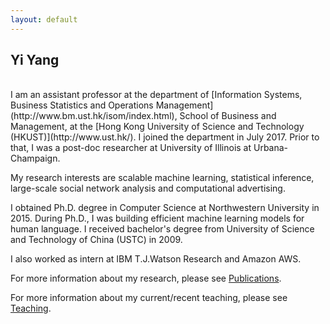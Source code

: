 ```yaml
---
layout: default
---
```


## Yi Yang
<br>
I am an assistant professor at the department of [Information Systems, Business Statistics and Operations Management](http://www.bm.ust.hk/isom/index.html), School of Business and Management, at the [Hong Kong University of Science and Technology (HKUST)](http://www.ust.hk/). I joined the department in July 2017. Prior to that, I was a post-doc researcher at University of Illinois at Urbana-Champaign. <br>
<!--My research question is: how can firm/organization make better decision with machine learning and big data? -->

My research interests are scalable machine learning, statistical inference, large-scale social network analysis and computational advertising. <br>

<!--I teach undergraduate database course at UIUC. <br><br>-->

I obtained Ph.D. degree in Computer Science at Northwestern University in 2015. During Ph.D., I was building efficient machine learning models for human language. I received bachelor's degree from University of Science and Technology of China (USTC) in 2009.<br>

I also worked as intern at IBM T.J.Watson Research and Amazon AWS. <br>

<!--I jog and cycle.-->


For more information about my research, please see [Publications](publications).

For more information about my current/recent teaching, please see [Teaching](teaching).

<!--For more information on Facebook Brand Universe, please see [FB Universe](zoom/index.html).-->
